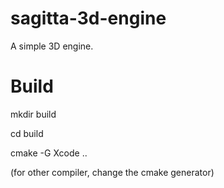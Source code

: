 sagitta-3d-engine
=
A simple 3D engine.

Build
=
mkdir build

cd build

cmake -G Xcode ..

(for other compiler, change the cmake generator)
